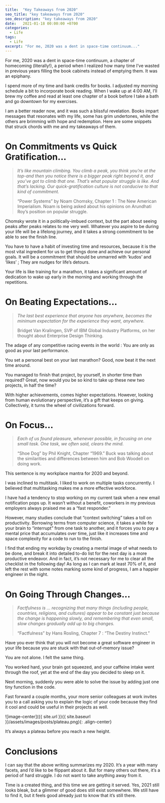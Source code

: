 ```yaml
---
title:  "Key Takeaways from 2020"
seo_title: "key takeaways from 2020"
seo_description: "key takeaways from 2020"
date:   2021-01-18 00:00:00 +0700
categories:
  - Life
tags:
  - Life
excerpt: "For me, 2020 was a dent in space-time continuum..."
---
```


For me, 2020 was a dent in space-time continuum, a chapter of homecoming (literally!), a period when I realized how many time I’ve wasted in previous years filling the book cabinets instead of emptying them. It was an epiphany.

I spend more of my time and bank credits for books. I adjusted my morning schedule a bit to incorporate book reading. When I wake up at 4:00 AM, I’ll brew my coffee and read at least one chapter of a book before I take a bath and go downtown for my exercises.

I am a better reader now, and it was such a blissful revelation. Books impart messages that resonates with my life, some has grim undertones, while the others are brimming with hope and redemption. Here are some snippets that struck chords with me and my takeaways of them.

# On Commitments vs Quick Gratification...
> _It’s like mountain climbing. You climb a peak, you think you’re at the top-and then you notice there is a bigger peak right beyond it, and you’ve got to climb that one. That’s what popular struggle is like. And that’s lacking. Our quick-gratification culture is not conducive to that kind of commitment._
> 
> “Power Systems” by Noam Chomsky, Chapter 1 : The New American Imperialism. Noam is being asked about his opinions on Arundhati Roy’s position on popular struggle.

Chomsky wrote it in a politically-imbued context, but the part about seeing peaks after peaks relates to me very well. Whatever you aspire to be during your life will be a lifelong journey, and it takes a strong commitment to be able to see the finish line.

You have to have a habit of investing time and resources, because it is the most vital ingredient for us to get things done and achieve our personal goals. It will be a commitment that should be unmarred with ‘kudos’ and ‘likes’ ; They are nudges for life’s detours.

Your life is like training for a marathon, it takes a significant amount of dedication to wake up early in the morning and working through the repetitions.

# On Beating Expectations...
> _The last best experience that anyone has anywhere, becomes the minimum expectation for the experience they want, anywhere._
> 
> Bridget Van Kralingen, SVP of IBM Global Industry Platforms, on her thought about Enterprise Design Thinking.

The adage of any competitive racing events in the world : You are only as good as your last performance.

You set a personal best on your last marathon? Good, now beat it the next time around.

You managed to finish that project, by yourself, in shorter time than required? Great, now would you be so kind to take up these new two projects, in half the time?

With higher achievements, comes higher expectations. However, looking from human evolutionary perspective, it’s a gift that keeps on giving. Collectively, it turns the wheel of civilizations forward.

# On Focus...
> _Each of us found pleasure, whenever possible, in focusing on one small task. One task, we often said, clears the mind._
> 
> “Shoe Dog” by Phil Knight, Chapter “1969.” Buck was talking about the similarities and differences between him and Bob Woodell on doing work.

This sentence is my workplace mantra for 2020 and beyond.

I was inclined to multitask. I liked to work on multiple tasks concurrently. I believed that multitasking makes me a more effective workforce.

I have had a tendency to stop working on my current task when a new email notification pops up. It wasn’t without a benefit, coworkers in my previous employers always praised me as a “fast responder.”

However, many studies conclude that “context switching” takes a toll on productivity. Borrowing terms from computer science, it takes a while for your brain to “interrupt” from one task to another, and it forces you to pay a mental price that accumulates over time, just like it increases time and space complexity for a code to run to the finish.

I find that ending my workday by creating a mental image of what needs to be done, and break it into detailed to-do list for the next day is a more productive endeavor. And in fact, it’s not necessary for me to clear all the checklist in the following day! As long as I can mark at least 70% of it, and left the rest with some notes marking some kind of progress, I am a happier engineer in the night.

# On Going Through Changes...
> _Factfulness is … recognizing that many things (including people, countries, religions, and cultures) appear to be constant just because the change is happening slowly, and remembering that even small, slow changes gradually add up to big changes._
> 
> “Factfulness” by Hans Rosling, Chapter 7 : “The Destiny Instinct.”

Have you ever think that you will not become a great software engineer in your life because you are stuck with that out-of-memory issue?

You are not alone. I felt the same thing.

You worked hard, your brain got squeezed, and your caffeine intake went through the roof, yet at the end of the day you decided to sleep on it.

Next morning, suddenly you were able to solve the issue by adding just one tiny function in the code.

Fast forward a couple months, your more senior colleagues at work invites you to a call asking you to explain the logic of your code because they find it cool and could be useful in their projects as well.

![image-center]({{ site.url }}{{ site.baseurl }}/assets/images/posts/plateau.png){: .align-center}

It’s always a plateau before you reach a new height.

# Conclusions
I can say that the above writing summarizes my 2020. It’s a year with many facets, and I’d like to be flippant about it. But for many others out there, it’s a period of hard struggle. I do not want to take anything away from it.

Time is a created thing, and this time we are getting it served. Yes, 2021 still looks bleak, but a glimmer of good does still exist somewhere. We still have to find it, but it feels good already just to know that it’s still there.